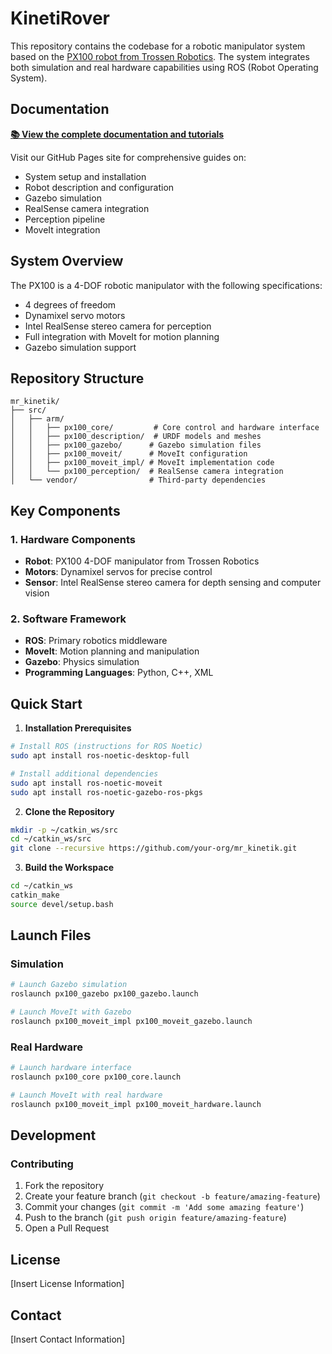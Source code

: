 # KinetiRover

This repository contains the codebase for a robotic manipulator system based on the [PX100 robot from Trossen Robotics](https://docs.trossenrobotics.com/interbotix_xsarms_docs/specifications/px100.html). The system integrates both simulation and real hardware capabilities using ROS (Robot Operating System).

## Documentation

**[📚 View the complete documentation and tutorials](https://ank27.github.io/KinetiRover)**

Visit our GitHub Pages site for comprehensive guides on:
- System setup and installation
- Robot description and configuration
- Gazebo simulation
- RealSense camera integration
- Perception pipeline
- MoveIt integration

## System Overview

The PX100 is a 4-DOF robotic manipulator with the following specifications:
- 4 degrees of freedom
- Dynamixel servo motors
- Intel RealSense stereo camera for perception
- Full integration with MoveIt for motion planning
- Gazebo simulation support

## Repository Structure

```
mr_kinetik/
├── src/
│   ├── arm/
│   │   ├── px100_core/         # Core control and hardware interface
│   │   ├── px100_description/  # URDF models and meshes
│   │   ├── px100_gazebo/      # Gazebo simulation files
│   │   ├── px100_moveit/      # MoveIt configuration
│   │   ├── px100_moveit_impl/ # MoveIt implementation code
│   │   └── px100_perception/  # RealSense camera integration
│   └── vendor/                # Third-party dependencies
```

## Key Components

### 1. Hardware Components
- **Robot**: PX100 4-DOF manipulator from Trossen Robotics
- **Motors**: Dynamixel servos for precise control
- **Sensor**: Intel RealSense stereo camera for depth sensing and computer vision

### 2. Software Framework
- **ROS**: Primary robotics middleware
- **MoveIt**: Motion planning and manipulation
- **Gazebo**: Physics simulation
- **Programming Languages**: Python, C++, XML

## Quick Start

1. **Installation Prerequisites**
```bash
# Install ROS (instructions for ROS Noetic)
sudo apt install ros-noetic-desktop-full

# Install additional dependencies
sudo apt install ros-noetic-moveit
sudo apt install ros-noetic-gazebo-ros-pkgs
```

2. **Clone the Repository**
```bash
mkdir -p ~/catkin_ws/src
cd ~/catkin_ws/src
git clone --recursive https://github.com/your-org/mr_kinetik.git
```

3. **Build the Workspace**
```bash
cd ~/catkin_ws
catkin_make
source devel/setup.bash
```

## Launch Files

### Simulation
```bash
# Launch Gazebo simulation
roslaunch px100_gazebo px100_gazebo.launch

# Launch MoveIt with Gazebo
roslaunch px100_moveit_impl px100_moveit_gazebo.launch
```

### Real Hardware
```bash
# Launch hardware interface
roslaunch px100_core px100_core.launch

# Launch MoveIt with real hardware
roslaunch px100_moveit_impl px100_moveit_hardware.launch
```

## Development

### Contributing
1. Fork the repository
2. Create your feature branch (`git checkout -b feature/amazing-feature`)
3. Commit your changes (`git commit -m 'Add some amazing feature'`)
4. Push to the branch (`git push origin feature/amazing-feature`)
5. Open a Pull Request

## License
[Insert License Information]

## Contact
[Insert Contact Information]
